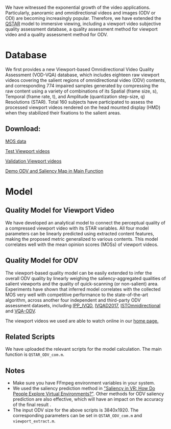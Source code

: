 We have witnessed the exponential growth of the video applications. Particularly, panoramic and omnidirectional videos and images (ODV or ODI) are becoming increasingly popular. Therefore, we have extended the [QSTAR](https://ieeexplore.ieee.org/document/6728690) model to immersive viewing, including a viewport video subjective quality assessment database, a quality assessment method for viewport video and a quality assessment method for ODV. 

# Database

We first provides a new Viewport-based Omnidirectional Video Quality Assessment (VOD-VQA) database, which includes eighteen raw viewport videos  covering the salient regions of omnidirectional video (ODV) contents, and corresponding 774 impaired samples generated by compressing the raw content using a variety of combinations of its Spatial (frame size, s), Temporal (frame rate, t), and Amplitude (quantization step-size, q) Resolutions (STAR). Total 160 subjects have participated to assess the processed viewport videos rendered on the head mounted display (HMD) when they stabilized their fixations to the salient areas. 

## Download:

[MOS data]( https://box.nju.edu.cn/f/8fa92c221dfe4e56ab17/ )

[Test Viewport videos]( https://box.nju.edu.cn/f/da45c5038fb5451cabaa/ )

[Validation Viewport videos]( https://box.nju.edu.cn/f/05548ea1fd8742e08a34/ )

[Demo ODV and Saliency Map in Main Function ]( https://box.nju.edu.cn/f/abd16c8454a04f9d9b29/ )

# Model

## Quality Model for Viewport Video

We have developed an analytical model to connect the perceptual quality of a compressed viewport video with its STAR variables. All four model parameters can be linearly predicted using extracted content features, making the proposed metric generalized to various contents.  This model correlates well with the mean opinion scores (MOSs) of viewport videos. 

## Quality Model for ODV

The viewport-based quality model can be easily extended to infer the overall ODV quality by linearly weighing the saliency-aggregated qualities of salient viewports and the quality of quick-scanning (or non-salient) area. Experiments have shown that inferred model correlates with the collected MOS very well with competitive performance to the state-of-the-art algorithm, across another four independent and third-party ODV assessment datasets, including [IPP_IVQD]( https://ieeexplore.ieee.org/document/8350375 ), [IVQAD2017]( https://ieeexplore.ieee.org/document/7965610 ), [ISTOmnidirectional]( https://www.spiedigitallibrary.org/conference-proceedings-of-spie/10752/107520P/Subjective-and-objective-quality-assessment-of-omnidirectional-video/10.1117/12.2321679.short?SSO=1 ) and [VQA-ODV]( https://github.com/Archer-Tatsu/VQA-ODV ).

The viewport videos we used are able to watch online in our [home page.](https://219.219.115.21/_s581/20/86/c29466a467078/page.psp)

## Related Scripts

We have uploaded the relevant scripts for the model calculation. The main function is ``QSTAR_ODV_com.m``.

##  **Notes**

- Make sure you have FFmpeg environment variables in your system.
- We used the saliency prediction method in ["Saliency in VR: How Do People Explore Virtual Environments?"]( https://vsitzmann.github.io/vr-saliency/ ). Other methods for ODV saliency prediction are also effective, which will have an impact on the accuracy of the final result .
- The input ODV size for the above scripts is 3840x1920. The corresponding parameters  can be set in ``QSTAR_ODV_com.m`` and ``viewport_extract.m``.